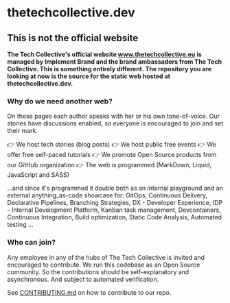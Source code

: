 # thetechcollective.dev

## This is not the official website

**The Tech Collective's official website www.thetechcollective.eu is managed by Implement Brand and the brand ambassadors from The Tech Collective. This is something entirely different. The repository you are looking at now is the source for the static web hosted at thetechcollective.dev.**

### Why do we need another web?
On these pages each author speaks with her or his own tone-of-voice. Our stories have discussions enabled, so everyone is encouraged to join and set their mark.

👉 We host tech stories (blog posts)
👉 We host public free events
👉 We offer free self-paced tutorials
👉 We promote Open Source products from our GitHub organization
👉 The web is programmed (MarkDown, Liquid, JavaScript and SASS)

...and since it's programmed it double both as an internal playground and an external anything_as-code showcase for: GitOps, Continuous Delivery, Declarative Pipelines, Branching Strategies, DX - Developer Experience, IDP - Internal Development Platform, Kanban task management, Devcontainers, Continuous Integration, Build optimization, Static Code Analysis, Automated testing ...

### Who can join?
Any employee in any of the hubs of The Tech Collective is invited and encouraged to contribute. We run this codebase as an Open Source community. So the contributions should be self-explanatory and asynchronous. And subject to automated verification.

See [CONTRIBUTING.md](CONTRIBUTING.md) on how to contribute to our repo.
